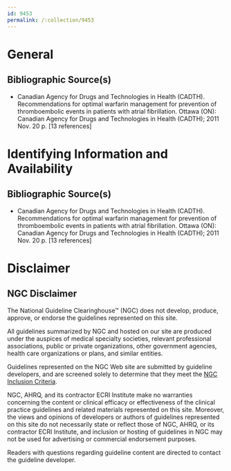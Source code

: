```yaml
---
id: 9453
permalink: /:collection/9453
---
```


# General

## Bibliographic Source(s)

- Canadian Agency for Drugs and Technologies in Health (CADTH). Recommendations for optimal warfarin management for prevention of thromboembolic events in patients with atrial fibrillation. Ottawa (ON): Canadian Agency for Drugs and Technologies in Health (CADTH); 2011 Nov. 20 p. [13 references]

# Identifying Information and Availability

## Bibliographic Source(s)

- Canadian Agency for Drugs and Technologies in Health (CADTH). Recommendations for optimal warfarin management for prevention of thromboembolic events in patients with atrial fibrillation. Ottawa (ON): Canadian Agency for Drugs and Technologies in Health (CADTH); 2011 Nov. 20 p. [13 references]

# Disclaimer

## NGC Disclaimer

The National Guideline Clearinghouse™ (NGC) does not develop, produce, approve, or endorse the guidelines represented on this site.

All guidelines summarized by NGC and hosted on our site are produced under the auspices of medical specialty societies, relevant professional associations, public or private organizations, other government agencies, health care organizations or plans, and similar entities.

Guidelines represented on the NGC Web site are submitted by guideline developers, and are screened solely to determine that they meet the [NGC Inclusion Criteria](/help-and-about/summaries/inclusion-criteria).

NGC, AHRQ, and its contractor ECRI Institute make no warranties concerning the content or clinical efficacy or effectiveness of the clinical practice guidelines and related materials represented on this site. Moreover, the views and opinions of developers or authors of guidelines represented on this site do not necessarily state or reflect those of NGC, AHRQ, or its contractor ECRI Institute, and inclusion or hosting of guidelines in NGC may not be used for advertising or commercial endorsement purposes.

Readers with questions regarding guideline content are directed to contact the guideline developer.


